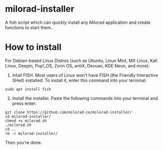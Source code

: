 # milorad-installer
A fish script which can quickly install any Milorad application and create functions to start them.
# How to install
For Debian-based Linux Distros (such as Ubuntu, Linux Mint, MX Linux, Kali Linux, Deepin, Pop!_OS, Zorin OS, antiX, Devuan, KDE Neon, and more):
1. Intall FISH.
   Most users of Linux won't have FISH (the Friendly Interactive SHell) installed. To install it, enter this command into your terminal:
```
sudo apt install fish
```
2. Install the installer.
   Paste the following commands into your terminal and press enter:
```
git clone https://github.com/milorad-co/milorad-installer/
cd milorad-installer/
chmod +x milorad.sh
./milorad.sh
cd ..
rm -r milorad-installer/
```
Then you're done.
